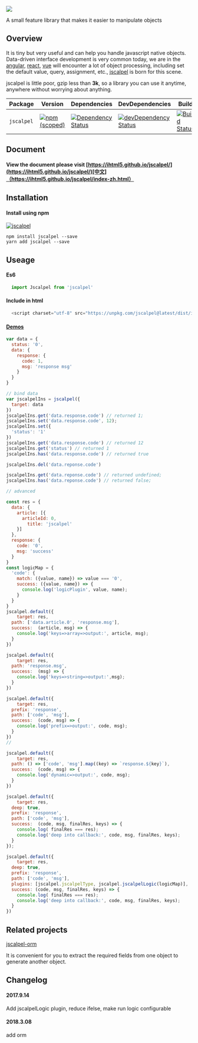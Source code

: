 
![](./logo/logox3.png)

A small feature library that makes it easier to manipulate objects
## Overview

It is tiny but very useful and can help you handle javascript native objects. Data-driven interface development is very common today, we are in the [angular](https://github.com/angular/angular), [react](http://www.github.com/facebook/react), [vue](http://www.github.com/vuejs/vue) will encounter a lot of object processing, including set the default value, query, assignment, etc., [jscalpel](http://www.github.com/ihtml5/jscalpel) is born for this scene.

jscalpel is little poor, gzip less than **3k**, so a library you can use it anytime, anywhere without worrying about anything.

| Package | Version | Dependencies | DevDependencies | Build |
|--------|-------|------------|----------|----------|
| `jscalpel` | [![npm (scoped)](https://img.shields.io/npm/v/jscalpel.svg?maxAge=86400)](https://www.npmjs.com/package/jscalpel) | [![Dependency Status](https://david-dm.org/ihtml5/jscalpel.svg)](https://david-dm.org/ihtml5/jscalpel) | [![devDependency Status](https://david-dm.org/ihtml5/jscalpel/dev-status.svg)](https://david-dm.org/ihtml5/jscalpel?type=master) | [![Build Status](https://travis-ci.org/malash/jscalpel.svg?branch=master)](https://travis-ci.org/ihtml5/jscalpel) |
## Document

#### View the document please visit [https://ihtml5.github.io/jscalpel/](https://ihtml5.github.io/jscalpel/)[中文]（https://ihtml5.github.io/jscalpel/index-zh.html）

## Installation

#### Install using npm 
[![jscalpel](https://nodei.co/npm/jscalpel.png)](https://npmjs.org/package/jscalpel)
``` 
npm install jscalpel --save
yarn add jscalpel --save
```

## Useage

#### Es6
```javascript
  import Jscalpel from 'jscalpel'
```
#### Include in html
```javascript
  <script charset="utf-8" src="https://unpkg.com/jscalpel@latest/dist/index.js"></script>
```
#### [Demos](https://jsfiddle.net/as3tLkdy/27/?utm_source=website&utm_medium=embed&utm_campaign=as3tLkdy)

```javascript
var data = {
  status: '0',
  data: {
    response: {
      code: 1,
      msg: 'response msg'
    }
  }
}

// bind data
var jscalpelIns = jscalpel({
  target: data
})
jscalpelIns.get('data.response.code') // returned 1;
jscalpelIns.set('data.response.code', 12);
jscalpelIns.set({
  'status': '1'
})
jscalpelIns.get('data.response.code') // returned 12
jscalpelIns.get('status') // returned 1
jscalpelIns.has('data.response.code') // returned true

jscalpelIns.del('data.reponse.code') 

jscalpelIns.get('data.reponse.code') // returned undefined;
jscalpelIns.has('data.reponse.code') // returned false;

// advanced

const res = {
  data: {
    article: [{
      articleId: 0,
        title: 'jscalpel'
    }]
  },
  response: {
    code: '0',
    msg: 'success'
  }
}
const logicMap = {
  'code': {
    match: ({value, name}) => value === '0',
    success: ({value, name}) => {
      console.log('logicPlugin', value, name);
    }
  }
}
jscalpel.default({
	target: res,
  path: ['data.article.0', 'response.msg'],
  success:  (article, msg) => {
  	console.log('keys=>array=>output:', article, msg);
  }
})

jscalpel.default({
	target: res,
  path: 'response.msg',
  success:  (msg) => {
  	console.log('keys=>string=>output:',msg);
  }
})

jscalpel.default({
	target: res,
  prefix: 'response',
  path: ['code', 'msg'],
  success:  (code, msg) => {
  	console.log('prefix=>output:', code, msg);
  }
})
//

jscalpel.default({
	target: res,
  path: () => ['code', 'msg'].map((key) => `response.${key}`),
  success:  (code, msg) => {
  	console.log('dynamic=>output:', code, msg);
  }
})

jscalpel.default({
	target: res,
  deep: true,
  prefix: 'response',
  path: ['code', 'msg'],
  success:  (code, msg, finalRes, keys) => {
    console.log( finalRes === res);
  	console.log('deep into callback:', code, msg, finalRes, keys);
  }
});

jscalpel.default({
	target: res,
  deep: true,
  prefix: 'response',
  path: ['code', 'msg'],
  plugins: [jscalpel.jscalpelType, jscalpel.jscalpelLogic(logicMap)],
  success: (code, msg, finalRes, keys) => {
    console.log( finalRes === res);
  	console.log('deep into callback:', code, msg, finalRes, keys);
  }
})


```
## Related projects
[jscalpel-orm](https://github.com/ihtml5/jscalpel-orm)

It is convenient for you to extract the required fields from one object to generate another object.

## Changelog

#### 2017.9.14

Add jscalpelLogic plugin, reduce ifelse, make run logic configurable

#### 2018.3.08

add orm 
